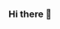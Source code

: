 ### Hi there 👋

<!--
**Shantanu189/Shantanu189** is a ✨ _special_ ✨ repository because its `README.md` (this file) appears on your GitHub profile.

Here are some ideas to get you started:

- 🔭 I’m currently working on : Oracle Apps Technical
- 🌱 I’m currently working with : Deloitte USI
- 👯 I’m looking to collaborate on ...
- 🤔 I’m looking for help with ...
- 💬 Ask me about ...
- 📫 How to reach me: {Linkdin]https://www.linkedin.com/in/shantanu-dixit-7b86311aa
- 😄 Pronouns: ...
- ⚡ Fun fact: Let Grab a Coffee and you will get to know some fun facts about me
-->
